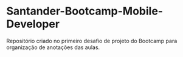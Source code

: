 # Santander-Bootcamp-Mobile-Developer
Repositório criado no primeiro desafio de projeto do Bootcamp para organização de anotações das aulas.
